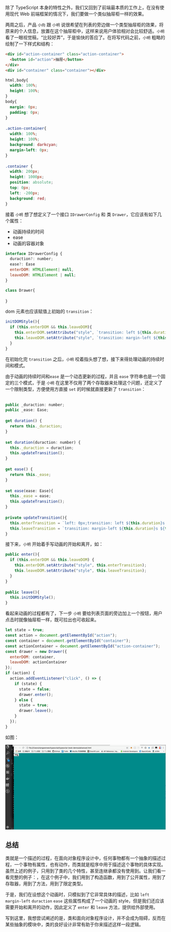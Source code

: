 除了 TypeScript 本身的特性之外，我们又回到了前端最本质的工作上，在没有使用现代 Web 前端框架的情况下，我们要做一个类似抽屉柜一样的效果。

两周之后，产品 `小向` 跟 `小明` 说很希望在列表的旁边做一个类型抽屉柜的效果，将原来的个人信息，放置在这个抽屉柜中，这样来说用户体验相对会比较舒适。`小明` 看了一眼视觉稿，“比较好弄”，于是愉快的答应了。在将写代码之前，`小明` 粗略的绘制了一下样式和结构：

```html
<div id="action-container" class="action-container">
  <button id="action">抽屉</button>
</div>
<div id="container" class="container"></div>
```

```css
html,body{
  width: 100%;
  height: 100%;
}
body{
  margin: 0px;
  padding: 0px;
}

.action-container{
  width: 100%;
  height: 100%;
  background: darkcyan;
  margin-left: 0px;
}

.container {
  width: 200px;
  height: 1000px;
  position: absolute;
  top: 0px;
  left: -200px;
  background: red;
}
```

接着 `小明` 想了想定义了一个接口 `IDrawerConfig` 和 类 `Drawer`，它应该有如下几个属性：

- 动画持续的时间
- ease
- 动画的容器对象

```javascript
interface IDrawerConfig {
  duraction?: number;
  ease?: Ease
  enterDOM: HTMLElement| null,
  leaveDOM: HTMLElement | null;
}
```

```javascript
class Drawer{

}
```

dom 元素也应该赋值上初始的 `transition`：

```javascript
initDOMStyle(){
  if (this.enterDOM && this.leaveDOM){
    this.enterDOM.setAttribute("style", `transition: left ${this.duration}s ${this.ease};`);
    this.leaveDOM.setAttribute("style", `transition: margin-left ${this.duration}s ${this.ease};`);
  }
}
```

在初始化完 `transition` 之后，`小明` 咬着指头想了想，接下来得处理动画的持续时间和模式。

由于动画的持续时间和`ease` 是一个动态更新的过程，并且 `ease` 字符串也是一个固定的三个模式，于是 `小明` 在这里不仅用了两个存取器来处理这个问题，还定义了一个限制类型，方便使用方直接 `set` 的时候就直接更新了 `transition`：

```javascript

public _duraction: number;
public _ease: Ease;

get duration() {
  return this._duraction;
}

set duration(duraction: number) {
  this._duraction = duraction;
  this.updateTransition();
}

get ease() {
  return this._ease;
}

set ease(ease: Ease){
  this._ease = ease;
  this.updateTransition();
} 

private updateTransition(){
  this.enterTransition = `left: 0px;transition: left ${this.duration}s ${this.ease};`;
  this.leaveTransition = `transition: margin-left ${this.duration}s ${this.ease}; margin-left: 200px;`
}
```

接下来，`小明` 开始着手写动画的开始和离开，如：

```javascript
public enter(){
  if (this.enterDOM && this.leaveDOM) {
    this.enterDOM.setAttribute("style", this.enterTransition);
    this.leaveDOM.setAttribute("style", this.leaveTransition);
  }
}

public leave(){
  this.initDOMStyle();
}
```

看起来动画的过程都有了，下一步 `小明` 要给列表页面的旁边加上一个按钮，用户点击时就像抽屉柜一样，既可拉出也可收起来。

```javascript
let state = true;
const action = document.getElementById("action");
const container = document.getElementById("container");
const actionContainer = document.getElementById("action-container");
const drawer = new Drawer({
  enterDOM: container,
  leaveDOM: actionContainer
});
if (action) {
  action.addEventListener("click", () => {
    if (state) {
      state = false;
      drawer.enter();
    } else {
      state = true;
      drawer.leave();
    }
  });
}
```

如图：

![](../images/drawer.gif)

## 总结

类就是一个描述的过程，在面向对象程序设计中，任何事物都有一个抽象的描述过程，一个事物有属性，也有动作，而类就是程序中用于描述这个事物的具体实现。虽然上述的例子，只用到了类的几个特性，甚至连继承都没有使用到。让我们看一看完整的例子：[]()，在这个例子中，我们用到了构造函数，用到了公开属性，用到了存取器，用到了方法，用到了限定类型。

于是，我们在设想这个动画时，只模拟到了它非常具体的描述，比如 `left` `margin-left` `duraction` `ease` 这些属性构成了一个动画的 style，但是我们还应该需要开始和离开的动作，因此定义了 `enter` 和 `leave` 方法，提供给外部使用。

写到这里，我想尝试阐述的是，类和面向对象程序设计，并不会成为阻碍，反而在某些抽象的模块中，类的良好设计非常有助于你来描述这样一段逻辑。

